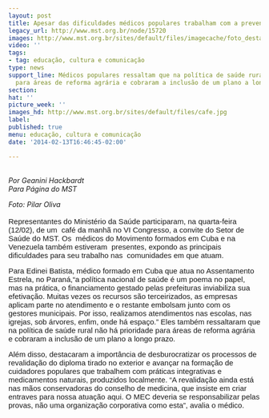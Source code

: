 ```yaml
---
layout: post
title: Apesar das dificuldades médicos populares trabalham com a prevenção
legacy_url: http://www.mst.org.br/node/15720
images: http://www.mst.org.br/sites/default/files/imagecache/foto_destaque/cafe.jpg
video: ''
tags:
- tag: educação, cultura e comunicação
type: news
support_line: Médicos populares ressaltam que na política de saúde rural não há prioridade
  para áreas de reforma agrária e cobraram a inclusão de um plano a longo prazo.
section: 
hat: ''
picture_week: ''
images_hd: http://www.mst.org.br/sites/default/files/cafe.jpg
label: 
published: true
menu: educação, cultura e comunicação
date: '2014-02-13T16:46:45-02:00'

---
```

<p style="text-align: left;"><em><span><br>Por </span>Geanini Hackbardt<br>Para Página do MST</em></p><p style="text-align: left;"><em>Foto: Pilar Oliva</em><br><br><span style="vertical-align:baseline;font-size:15px;white-space:pre-wrap;background-color:transparent;font-family:Arial">Representantes do Ministério da Saúde participaram, na quarta-feira (12/02), de um  café da manhã no VI Congresso, a convite do Setor de Saúde do MST. Os  médicos do Movimento formados em Cuba e na Venezuela também estiveram  presentes, expondo as principais dificuldades para seu trabalho nas  comunidades em que atuam.</span></p><p style="text-align: left;"><span style="vertical-align:baseline;font-size:15px;white-space:pre-wrap;background-color:transparent;font-family:Arial">Para Edinei Batista, médico formado em Cuba que atua no Assentamento Estrela, no Paraná,“a política nacional de saúde é um poema no papel, mas na prática, o financiamento gestado pelas prefeituras inviabiliza sua efetivação. Muitas vezes os recursos são terceirizados, as empresas  aplicam parte no atendimento e o restante embolsam junto com os gestores municipais. Por isso, realizamos atendimentos nas escolas, nas igrejas, sob árvores, enfim, onde há espaço.” Eles também ressaltaram que na política de saúde rural não há prioridade para áreas de reforma agrária e cobraram a inclusão de um plano a longo prazo. </span></p>  <p><span style="vertical-align:baseline;font-size:15px;white-space:pre-wrap;background-color:transparent;font-family:Arial">Além disso, destacaram a importância de desburocratizar os processos de revalidação do diploma tirado no exterior e avançar na formação de cuidadores populares que trabalhem com práticas integrativas e medicamentos naturais, produzidos localmente. “A revalidação ainda está  nas mãos conservadoras do conselho de medicina, que insiste em criar  entraves para nossa atuação aqui. O MEC deveria se responsabilizar pelas provas, não uma organização corporativa como esta”, avalia o médico.</span></p><p>&nbsp;</p>
